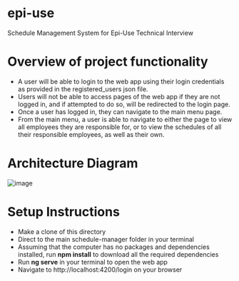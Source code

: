 # epi-use
Schedule Management System for Epi-Use Technical Interview

# Overview of project functionality
- A user will be able to login to the web app using their login credentials as provided in the registered_users json file.
- Users will not be able to access pages of the web app if they are not logged in, and if attempted to do so, will be redirected to the login page.
- Once a user has logged in, they can navigate to the main menu page. 
- From the main menu, a user is able to navigate to either the page to view all employees they are responsible for, or to view the schedules of all their responsible employees, as well as their own.

# Architecture Diagram
![image](https://user-images.githubusercontent.com/19359163/185963378-c1e6cb49-7be2-4000-bd15-227823c5869f.png)

# Setup Instructions
- Make a clone of this directory
- Direct to the main schedule-manager folder in your terminal
- Assuming that the computer has no packages and dependencies installed, run **npm install** to download all the required dependencies
- Run **ng serve** in your terminal to open the web app
- Navigate to http://localhost:4200/login on your browser
